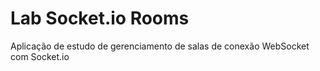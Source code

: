 # Lab Socket.io Rooms

Aplicação de estudo de gerenciamento de salas de conexão WebSocket com Socket.io
